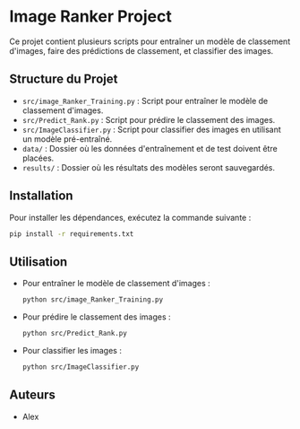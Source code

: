 # Image Ranker Project

Ce projet contient plusieurs scripts pour entraîner un modèle de classement d'images, faire des prédictions de classement, et classifier des images.

## Structure du Projet
- `src/image_Ranker_Training.py` : Script pour entraîner le modèle de classement d'images.
- `src/Predict_Rank.py` : Script pour prédire le classement des images.
- `src/ImageClassifier.py` : Script pour classifier des images en utilisant un modèle pré-entraîné.
- `data/` : Dossier où les données d'entraînement et de test doivent être placées.
- `results/` : Dossier où les résultats des modèles seront sauvegardés.

## Installation

Pour installer les dépendances, exécutez la commande suivante :

```sh
pip install -r requirements.txt
```

## Utilisation

- Pour entraîner le modèle de classement d'images :
  ```sh
  python src/image_Ranker_Training.py
  ```
- Pour prédire le classement des images :
  ```sh
  python src/Predict_Rank.py
  ```
- Pour classifier les images :
  ```sh
  python src/ImageClassifier.py
  ```

## Auteurs
- Alex
